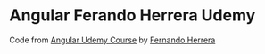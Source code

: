 # Angular Ferando Herrera Udemy
Code from [Angular Udemy Course](https://www.udemy.com/course/angular-fernando-herrera/) by [Fernando Herrera](https://github.com/Klerith)
